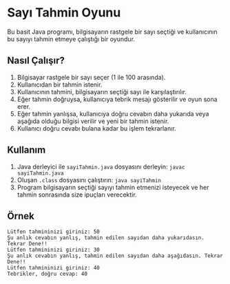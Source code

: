 # Sayı Tahmin Oyunu
Bu basit Java programı, bilgisayarın rastgele bir sayı seçtiği ve kullanıcının bu sayıyı tahmin etmeye çalıştığı bir oyundur.

## Nasıl Çalışır?

1. Bilgisayar rastgele bir sayı seçer (1 ile 100 arasında).
2. Kullanıcıdan bir tahmin istenir.
3. Kullanıcının tahmini, bilgisayarın seçtiği sayı ile karşılaştırılır.
4. Eğer tahmin doğruysa, kullanıcıya tebrik mesajı gösterilir ve oyun sona erer.
5. Eğer tahmin yanlışsa, kullanıcıya doğru cevabın daha yukarıda veya aşağıda olduğu bilgisi verilir ve yeni bir tahmin istenir.
6. Kullanıcı doğru cevabı bulana kadar bu işlem tekrarlanır.

## Kullanım

1. Java derleyici ile `sayiTahmin.java` dosyasını derleyin: `javac sayiTahmin.java`
2. Oluşan `.class` dosyasını çalıştırın: `java sayiTahmin`
3. Program bilgisayarın seçtiği sayıyı tahmin etmenizi isteyecek ve her tahmin sonrasında size ipuçları verecektir.

## Örnek
```
Lütfen tahmininizi giriniz: 50
Şu anlık cevabın yanlış, tahmin edilen sayıdan daha yukarıdasın. Tekrar Dene!!
Lütfen tahmininizi giriniz: 30
Şu anlık cevabın yanlış, tahmin edilen sayıdan daha aşağıdasın. Tekrar Dene!!
Lütfen tahmininizi giriniz: 40
Tebrikler, doğru cevap: 40
```
